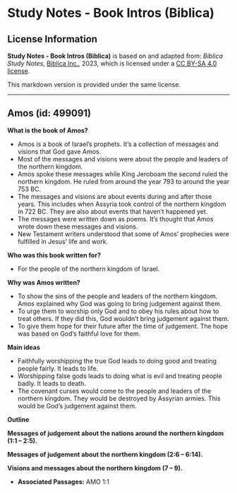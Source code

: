 # Study Notes - Book Intros (Biblica)

## License Information

**Study Notes - Book Intros (Biblica)** is based on and adapted from: _Biblica Study Notes_, [Biblica Inc.](https://www.biblica.com/), 2023, which is licensed under a [CC BY-SA 4.0 license](https://creativecommons.org/licenses/by-sa/4.0/legalcode.en).

This markdown version is provided under the same license.



--------------------------------

## Amos (id: 499091)

**What is the book of Amos?**

* Amos is a book of Israel’s prophets. It’s a collection of messages and visions that God gave Amos.
* Most of the messages and visions were about the people and leaders of the northern kingdom.
* Amos spoke these messages while King Jeroboam the second ruled the northern kingdom. He ruled from around the year 793 to around the year 753 BC.
* The messages and visions are about events during and after those years. This includes when Assyria took control of the northern kingdom in 722 BC. They are also about events that haven’t happened yet.
* The messages were written down as poems. It’s thought that Amos wrote down these messages and visions.
* New Testament writers understood that some of Amos’ prophecies were fulfilled in Jesus’ life and work.

**Who was this book written for?**

* For the people of the northern kingdom of Israel.

**Why was Amos written?**

* To show the sins of the people and leaders of the northern kingdom. Amos explained why God was going to bring judgement against them.
* To urge them to worship only God and to obey his rules about how to treat others. If they did this, God wouldn’t bring judgement against them.
* To give them hope for their future after the time of judgement. The hope was based on God’s faithful love for them.

**Main ideas**

* Faithfully worshipping the true God leads to doing good and treating people fairly. It leads to life.
* Worshipping false gods leads to doing what is evil and treating people badly. It leads to death.
* The covenant curses would come to the people and leaders of the northern kingdom. They would be destroyed by Assyrian armies. This would be God’s judgement against them.

**Outline**

**Messages of judgement about the nations around the northern kingdom (1:1 – 2:5\).**

**Messages of judgement about the northern kingdom (2:6 – 6:14\).**

**Visions and messages about the northern kingdom (7 – 9\).**

* **Associated Passages:** AMO 1:1

